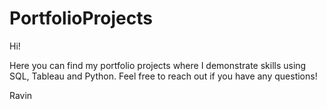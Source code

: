 # PortfolioProjects

Hi!

Here you can find my portfolio projects where I demonstrate skills using SQL, Tableau and Python. Feel free to reach out if you have any questions!

Ravin 
